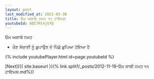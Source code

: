 ```yaml
---
layout: post
last_modified_at: 2021-03-30
title: ਓਮ ਅਸਾਥੇ ਨਮਹ ੧੧ ਟਾਇਮਸ
youtubeId: 8OI7Rt4jGfQ
---
```

 
 
 ਓਮ ਅਸਾਥੇ ਨਮਹ  
 
 -  ਕੌਣ ਸੱਚਾਈ ਨੂੰ ਛੁਪਾਉਣ ਦੇ ਪਿੱਛੇ ਛੁਪਿਆ ਹੋਇਆ ਹੈ 
 
  
 
  
 
 
 
 
 
 


{% include youtubePlayer.html id=page.youtubeId %}
 
[Next]({{ site.baseurl }}{% link  split1/_posts/2012-11-19-ਓਮ ਸਾਥੀ ਨਮਹ ੧੧ ਟਾਇਮਸ.md%})
 
